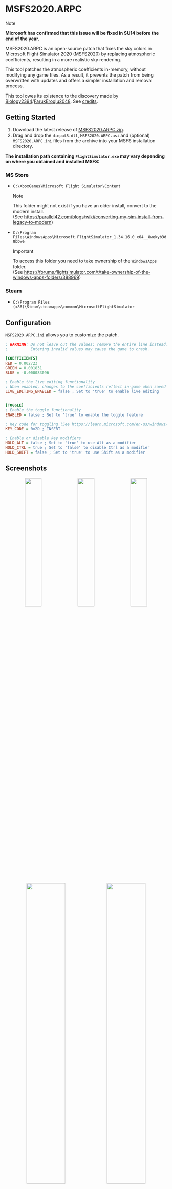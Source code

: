 # MSFS2020.ARPC
> [!NOTE]
> **Microsoft has confirmed that this issue will be fixed in SU14 before the end of the year.**

MSFS2020.ARPC is an open-source patch that fixes the sky colors in Microsoft Flight Simulator 2020 (MSFS2020) by replacing atmospheric coefficients, resulting in a more realistic sky rendering.

This tool patches the atmospheric coefficients in-memory, without modifying any game files. As a result, it prevents the patch from being overwritten with updates and offers a simpler installation and removal process.

This tool owes its existence to the discovery made by [Biology2394](https://forums.flightsimulator.com/u/Biology2394)/[FarukEroglu2048](https://github.com/FarukEroglu2048). See [credits](#credits).

## Getting Started
1. Download the latest release of [MSFS2020.ARPC.zip](https://github.com/drunkwinter/MSFS2020.ARPC/releases/latest/download/MSFS2020.ARPC.zip).
2. Drag and drop the `dinput8.dll`, `MSFS2020.ARPC.asi` and (optional) `MSFS2020.ARPC.ini` files from the archive into your MSFS installation directory.

**The installation path containing `FlightSimulator.exe` may vary depending on where you obtained and installed MSFS:**

### MS Store
- `C:\XboxGames\Microsoft Flight Simulator\Content`
     > [!NOTE]
     > This folder might not exist if you have an older install, convert to the modern install. <br />
     > (See https://parallel42.com/blogs/wiki/converting-my-sim-install-from-legacy-to-modern)

- `C:\Program Files\WindowsApps\Microsoft.FlightSimulator_1.34.16.0_x64__8wekyb3d8bbwe`
     > [!IMPORTANT]
     > To access this folder you need to take ownership of the `WindowsApps` folder. <br />
     > (See https://forums.flightsimulator.com/t/take-ownership-of-the-windows-apps-folders/388969)
### Steam
- `C:\Program Files (x86)\Steam\steamapps\common\MicrosoftFlightSimulator`

## Configuration
`MSFS2020.ARPC.ini` allows you to customize the patch.

```ini
; WARNING: Do not leave out the values; remove the entire line instead.
;          Entering invalid values may cause the game to crash.

[COEFFICIENTS]
RED = 0.002723
GREEN = 0.001831
BLUE = -0.000083096

; Enable the live editing functionality
; When enabled, changes to the coefficients reflect in-game when saved
LIVE_EDITING_ENABLED = false ; Set to 'true' to enable live editing


[TOGGLE]
; Enable the toggle functionality
ENABLED = false ; Set to 'true' to enable the toggle feature

; Key code for toggling (See https://learn.microsoft.com/en-us/windows/win32/inputdev/virtual-key-codes)
KEY_CODE = 0x2D ; INSERT

; Enable or disable key modifiers
HOLD_ALT = false ; Set to 'true' to use Alt as a modifier
HOLD_CTRL = true ; Set to 'false' to disable Ctrl as a modifier
HOLD_SHIFT = false ; Set to 'true' to use Shift as a modifier
```

## Screenshots
<p align="middle">
    <img src="https://github.com/drunkwinter/MSFS2020.ARPC/assets/38593134/4016abee-2c79-47b7-bebd-8a6a59835cb7" width="32%">
    <img src="https://github.com/drunkwinter/MSFS2020.ARPC/assets/38593134/977c378b-ace6-4d03-81c4-906a92110aea" width="32%">
    <img src="https://github.com/drunkwinter/MSFS2020.ARPC/assets/38593134/856600d1-a1a1-4400-89e7-461a4bcb8fc3" width="32%">
</p>

<p align="middle">
    <img src="https://github.com/drunkwinter/MSFS2020.ARPC/assets/38593134/50a47f69-cd1b-4090-b84f-924e172c9b8a" width="49%">
    <img src="https://github.com/drunkwinter/MSFS2020.ARPC/assets/38593134/76e2bd8a-554b-4239-836e-55a69b8f45df" width="49%">
</p>

<p align="middle">
    <img src="https://github.com/drunkwinter/MSFS2020.ARPC/assets/38593134/db0821a3-2d7d-4528-ad76-a8d3ed86e6c3" width="98%">
</p>

<p align="middle">
    <img src="https://github.com/drunkwinter/MSFS2020.ARPC/assets/38593134/76e2bd8a-554b-4239-836e-55a69b8f45df" width="32%">
    <img src="https://github.com/drunkwinter/MSFS2020.ARPC/assets/38593134/506927cd-3112-463b-8fe3-24359f549cf7" width="32%">
    <img src="https://github.com/drunkwinter/MSFS2020.ARPC/assets/38593134/f0a9bfbc-a9ca-4d4c-9427-f58c64aa5f81" width="32%">
</p>

## Development
### Prerequisites
- [Build Tools for Visual Studio 2022](https://visualstudio.microsoft.com/downloads/?q=build+tools#:~:text=Build%20Tools%20for%20Visual%20Studio%202022)

### Building
Run with PowerShell:
```powershell
./build.ps1
```
> [!NOTE]
> The build files are located in `./build/`

## Credits
##### ARPC
GitHub Repository: https://github.com/FarukEroglu2048/ARPC

MSFS Forum: https://forums.flightsimulator.com/t/replace-the-atmosphere-parameters-with-more-accurate-ones-from-arpc/607603/1

##### Ultimate-ASI-Loader
`.asi` loader by [ThirteenAG](https://github.com/ThirteenAG)

GitHub Repository: https://github.com/ThirteenAG/Ultimate-ASI-Loader
